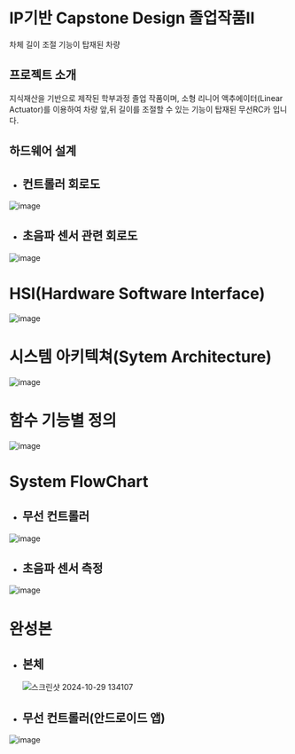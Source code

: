 # IP기반 Capstone Design 졸업작품II

차체 길이 조절 기능이 탑재된 차량

## 프로젝트 소개
지식재산을 기반으로 제작된 학부과정 졸업 작품이며, 소형 리니어 액추에이터(Linear Actuator)를 이용하여 차량 앞,뒤 길이를 조절할 수 있는 기능이 탑재된 무선RC카 입니다.

## 하드웨어 설계
* ## 컨트롤러 회로도
![image](https://github.com/user-attachments/assets/aeb84b94-f701-4091-bd9d-f24e73407925)
* ## 초음파 센서 관련 회로도
![image](https://github.com/user-attachments/assets/3452420b-07ef-484c-97f5-1b42c2a75ee7)
   
# HSI(Hardware Software Interface)
![image](https://github.com/user-attachments/assets/e63e2520-9e65-404b-ae05-cf60e9c0c70b)

# 시스템 아키텍쳐(Sytem Architecture)
![image](https://github.com/user-attachments/assets/d8666894-fd73-4b06-b574-7a6165f12439)

# 함수 기능별 정의
![image](https://github.com/user-attachments/assets/84247310-07bb-41f2-8f45-3bbb0fd4f8c3)

# System FlowChart
* ## 무선 컨트롤러 

![image](https://github.com/user-attachments/assets/9d946f25-6039-4e8e-8b53-320deebcea41)

* ## 초음파 센서 측정
![image](https://github.com/user-attachments/assets/590a3232-0edf-4ef2-82f5-620c05900b3d)


# 완성본
* ## 본체
  ![스크린샷 2024-10-29 134107](https://github.com/user-attachments/assets/5a06b8c5-3e92-4e36-96f9-0614bbdc2dcc)

* ## 무선 컨트롤러(안드로이드 앱)
![image](https://github.com/user-attachments/assets/f56f3400-3de1-4cae-9500-360723c87991)
